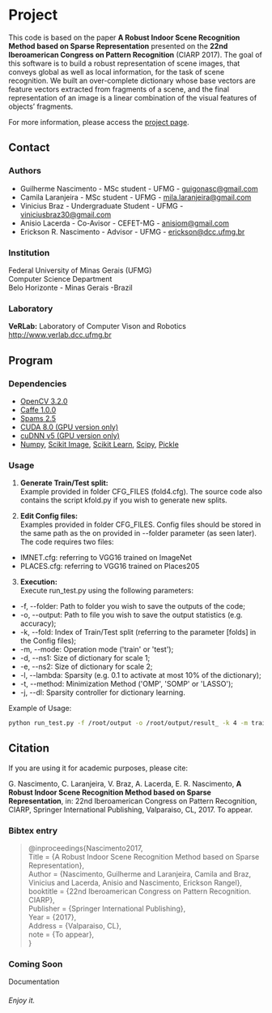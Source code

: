 # Project #

This code is based on the paper __A Robust Indoor Scene Recognition Method based on Sparse Representation__ presented on the __22nd Iberoamerican Congress on Pattern Recognition__ (CIARP 2017). The goal of this software is to build a robust representation of scene images, that conveys global as well as local information, for the task of scene recognition. We  built  an  over-complete dictionary  whose  base  vectors  are feature vectors extracted from fragments of a scene, and the final representation of an image is a linear combination of the visual features of objects’ fragments. 

For more information, please access the [project page](http://www.verlab.dcc.ufmg.br/scene-understanding/).


## Contact ##

### Authors ###

* Guilherme Nascimento - MSc student - UFMG - guigonasc@gmail.com
* Camila Laranjeira - MSc student - UFMG - mila.laranjeira@gmail.com
* Vinicius Braz - Undergraduate Student - UFMG - viniciusbraz30@gmail.com
* Anisio Lacerda - Co-Avisor - CEFET-MG - anisiom@gmail.com
* Erickson R. Nascimento - Advisor - UFMG - erickson@dcc.ufmg.br


### Institution ###

Federal University of Minas Gerais (UFMG)  
Computer Science Department  
Belo Horizonte - Minas Gerais -Brazil 

### Laboratory ###

__VeRLab:__ Laboratory of Computer Vison and Robotics   
http://www.verlab.dcc.ufmg.br

## Program ##

### Dependencies ###

* [OpenCV 3.2.0](http://docs.opencv.org/3.3.0/)
* [Caffe 1.0.0](http://caffe.berkeleyvision.org/)
* [Spams 2.5](http://spams-devel.gforge.inria.fr/downloads.html)
* [CUDA 8.0 (GPU version only)](https://developer.nvidia.com/cuda-toolkit)
* [cuDNN v5 (GPU version only)](https://developer.nvidia.com/cudnn)
* [Numpy](https://docs.scipy.org/doc/numpy-1.13.0/reference/), [Scikit Image](http://scikit-image.org/docs/dev/), [Scikit Learn](http://scikit-learn.org/stable/documentation.html), [Scipy](https://docs.scipy.org/doc/scipy/reference/), [Pickle](https://docs.python.org/2/library/pickle.html)


### Usage ###
1. **Generate Train/Test split:**   
Example provided in folder CFG_FILES (fold4.cfg). The source code also contains the script kfold.py if you wish to generate new splits.

2. **Edit Config files:**   
Examples provided in folder CFG_FILES. Config files should be stored in the same path as the on provided in --folder parameter (as seen later). The code requires two files:
* IMNET.cfg: referring to VGG16 trained on ImageNet 
* PLACES.cfg: referring to VGG16 trained on Places205   

3. **Execution:**   
Execute run_test.py using the following parameters:

* -f, --folder: Path to folder you wish to save the outputs of the code;  
* -o, --output: Path to file you wish to save the output statistics (e.g. accuracy); 
* -k, --fold: Index of Train/Test split (referring to the parameter [folds] in the Config files);
* -m, --mode: Operation mode ('train' or 'test'); 
* -d, --ns1: Size of dictionary for scale 1; 
* -e, --ns2: Size of dictionary for scale 2; 
* -l, --lambda: Sparsity (e.g. 0.1 to activate at most 10% of the dictionary);
* -t, --method: Minimization Method ('OMP', 'SOMP' or 'LASSO');
* -j, --dl: Sparsity controller for dictionary learning.


Example of Usage:
```bash
python run_test.py -f /root/output -o /root/output/result_ -k 4 -m train -d 603 -e 3283 -l 0.1 -t OMP -j 0.03 
```

## Citation ##

If you are using it for academic purposes, please cite: 

G. Nascimento, C. Laranjeira, V. Braz, A. Lacerda, E. R. Nascimento, __A Robust Indoor Scene Recognition Method based on Sparse Representation__, in: 22nd Iberoamerican Congress on Pattern Recognition, CIARP, Springer International Publishing, Valparaiso, CL, 2017. To appear. 


### Bibtex entry ###

> @inproceedings{Nascimento2017,  
> Title = {A Robust Indoor Scene Recognition Method based on Sparse Representation},  
> Author = {Nascimento, Guilherme and Laranjeira, Camila and Braz, Vinicius and Lacerda, Anisio and Nascimento, Erickson Rangel},  
> booktitle = {22nd Iberoamerican Congress on Pattern Recognition. CIARP},  
> Publisher = {Springer International Publishing},  
> Year = {2017},  
> Address = {Valparaiso, CL},  
> note = {To appear},  
> }  

### Coming Soon ### 
Documentation  

###### Enjoy it. ######
